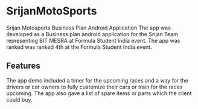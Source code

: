 # SrijanMotoSports
Srijan Motosports Business Plan Android Application
The app was developed as a Business plan android application for the Srijan Team representing BIT MESRA at Formula Student India event.
The app was ranked was ranked 4th at the Formula Student India event.  

## Features
The app demo included a timer for the upcoming races and a way for the drivers or car owners to fully customize their cars or train
for the races upcoming. The app also gave a list of spare items or parts which the client could buy.

